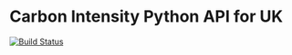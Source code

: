 # Carbon Intensity Python API for UK
[![Build Status](https://travis-ci.com/Silverdoses/py-carbonintensity-uk.svg?branch=main)](https://travis-ci.org/Silverdoses/py-carbonintensity-uk)
